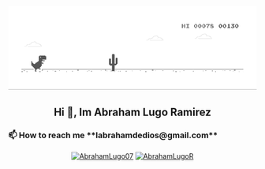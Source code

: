 ![image](https://github.com/AbrahamLugoRamirez/AbrahamLugoRamirez/blob/main/dino.gif)

<h2 align="center">Hi 👋, Im Abraham Lugo Ramirez </h2>



<h3>📫 How to reach me **labrahamdedios@gmail.com**</h3>


<p align="center">
<a href="https://twitter.com/Abrahamlugo07" target="blank"><img align="center" src="https://cdn.jsdelivr.net/npm/simple-icons@3.0.1/icons/twitter.svg" alt="AbrahamLugo07" height="20" width="20" /></a>
<a href="https://www.instagram.com/abrahamlugo07/" target="blank"><img align="center" src="https://cdn.jsdelivr.net/npm/simple-icons@3.0.1/icons/instagram.svg" alt="AbrahamLugoR" height="20" width="20" /></a>
</p>

